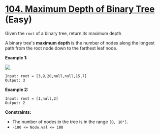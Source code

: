 # [104. Maximum Depth of Binary Tree][link] (Easy)

[link]: https://leetcode.com/problems/maximum-depth-of-binary-tree/

Given the `root` of a binary tree, return its maximum depth.

A binary tree's **maximum depth** is the number of nodes along the longest path from the root node
down to the farthest leaf node.

**Example 1:**

![](https://assets.leetcode.com/uploads/2020/11/26/tmp-tree.jpg)

```
Input: root = [3,9,20,null,null,15,7]
Output: 3

```

**Example 2:**

```
Input: root = [1,null,2]
Output: 2

```

**Constraints:**

- The number of nodes in the tree is in the range `[0, 10⁴]`.
- `-100 <= Node.val <= 100`
